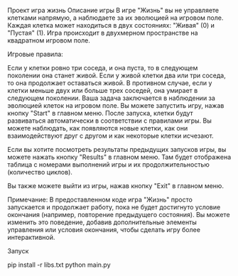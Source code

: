 Проект игра жизнь
Описание игры
В игре "Жизнь" вы не управляете клетками напрямую, а наблюдаете за их эволюцией на игровом поле. Каждая клетка может находиться в двух состояниях: "Живая" (0) и "Пустая" (1). Игра происходит в двухмерном пространстве на квадратном игровом поле.

Игровые правила:

Если у клетки ровно три соседа, и она пуста, то в следующем поколении она станет живой. Если у живой клетки два или три соседа, то она продолжает оставаться живой. В противном случае, если у клетки меньше двух или больше трех соседей, она умирает в следующем поколении. Ваша задача заключается в наблюдении за эволюцией клеток на игровом поле. Вы можете запустить игру, нажав кнопку "Start" в главном меню. После запуска, клетки будут развиваться автоматически в соответствии с правилами игры. Вы можете наблюдать, как появляются новые клетки, как они взаимодействуют друг с другом и как некоторые клетки исчезают.

Если вы хотите посмотреть результаты предыдущих запусков игры, вы можете нажать кнопку "Results" в главном меню. Там будет отображена таблица с номерами выполнений игры и их продолжительностью (количество циклов).

Вы также можете выйти из игры, нажав кнопку "Exit" в главном меню.

Примечание: В предоставленном коде игра "Жизнь" просто запускается и продолжает работу, пока не будет достигнуто условие окончания (например, повторение предыдущего состояния). Вы можете изменить это поведение, добавив дополнительные элементы управления или условия окончания, чтобы сделать игру более интерактивной.

Запуск

pip install -r libs.txt
python main.py
